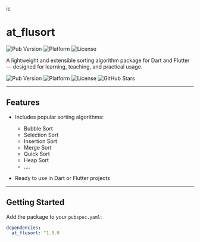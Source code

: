 <p>
  <img 
    src="https://github.com/user-attachments/assets/ec004769-3ba2-4afc-bfa1-556ae30d1fa2" 
    alt="icon" 
    width="16" 
    height="16" 
    style="pointer-events: none;" 
  />
  <h1 style="font-size: 28px;">at_flusort</h1>
</p>

  <p>
    <img src="https://img.shields.io/pub/v/at_flusort" alt="Pub Version" />
    <img src="https://img.shields.io/badge/platform-Dart%20%26%20Flutter-blue" alt="Platform" />
    <img src="https://img.shields.io/github/license/Krystal0212/at_flusort" alt="License" />
  </p>

A lightweight and extensible sorting algorithm package for Dart and Flutter — designed for learning, teaching, and practical usage.

![Pub Version](https://img.shields.io/pub/v/at_flusort)
![Platform](https://img.shields.io/badge/platform-Dart%20%26%20Flutter-blue)
![License](https://img.shields.io/github/license/Krystal0212/at_flusort)
![GitHub Stars](https://img.shields.io/github/stars/Krystal0212/at_flusort?style=social)

---

## Features

- Includes popular sorting algorithms:
  - Bubble Sort
  - Selection Sort
  - Insertion Sort
  - Merge Sort
  - Quick Sort
  - Heap Sort
  - ....

- Ready to use in Dart or Flutter projects

---

## Getting Started

Add the package to your `pubspec.yaml`:

```yaml
dependencies:
  at_flusort: ^1.0.0
